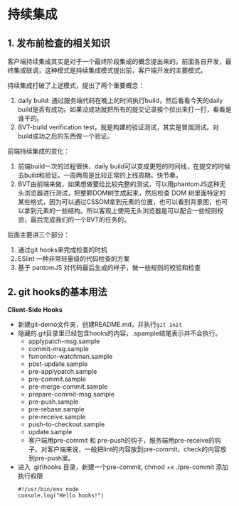 # 持续集成
## 1. 发布前检查的相关知识

客户端持续集成其实是对于一个最终阶段集成的概念提出来的。前面各自开发，最终集成联调，这种模式是持续集成模式提出前，客户端开发的主要模式。

持续集成打破了上述模式，提出了两个重要概念：
1. daily build: 通过服务端代码在晚上的时间执行build，然后看看今天的daily build是否有成功。如果没成功就把所有的提交记录挨个拉出来打一打，看看是谁干的。
2. BVT-build verification test，就是构建的验证测试，其实是冒烟测试。对build成功之后的东西做一个验证。

前端持续集成的变化：
1. 前端build一次的过程很快，daily build可以变成更短的时间线，在提交的时候去build和验证。一周两周是比较正常的上线周期。快节奏。
2. BVT由前端来做，如果想做要给比较完整的测试，可以用phantomJS这种无头浏览器进行测试，把整颗DOM树生成起来，然后检查 DOM 树里面特定的某些格式，因为可以通过CSSOM拿到元素的位置，也可以看到背景图，也可以拿到元素的一些结构。所以客观上使用无头浏览器是可以配合一些规则校验，最后完成我们的一个BVT的任务的。

后面主要讲三个部分：
1. 通过git hooks来完成检查的时机
2. ESlint 一种非常轻量级的代码检查的方案
3. 基于 pantomJS 对代码最后生成的样子，做一些规则的校验和检查

## 2. git hooks的基本用法


**Client-Side Hooks**
+ 新建git-demo文件夹，创建README.md，并执行`git init`
+ 隐藏的.git目录里已经包含hooks的内容，.spample结尾表示并不会执行。
  - applypatch-msg.sample
  - commit-msg.sample
  - fsmonitor-watchman.sample
  - post-update.sample
  - pre-applypatch.sample
  - pre-commit.sample
  - pre-merge-commit.sample
  - prepare-commit-msg.sample
  - pre-push.sample
  - pre-rebase.sample
  - pre-receive.sample
  - push-to-checkout.sample
  - update.sample
  - 客户端用pre-commit 和 pre-push的钩子，服务端用pre-receive的钩子。对客户端来说，一般把lint的内容放到pre-commit，check的内容放到pre-push里。
+ 进入 .git\hooks 目录，新建一个pre-commit, chmod +x ./pre-commit 添加执行权限
  ```
  #!/usr/bin/env node
  console.log("Hello hooks!")
  ```
